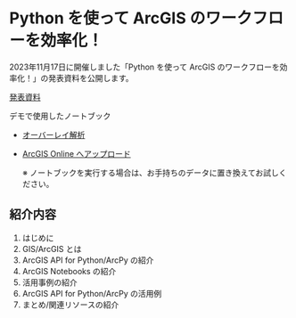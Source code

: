 # Python を使って ArcGIS のワークフローを効率化！

2023年11月17日に開催しました「Python を使って ArcGIS のワークフローを効率化！」の発表資料を公開します。

[発表資料](./202311_Python%20を使って%20ArcGIS%20のワークフローを効率化！.pdf)

デモで使用したノートブック
* [オーバーレイ解析](./notebooks/01_オーバーレイ解析.ipynb)
* [ArcGIS Online へアップロード](./notebooks/02_ArcGISOnline%20へアップロード.ipynb)

    ※ ノートブックを実行する場合は、お手持ちのデータに置き換えてお試しください。

## 紹介内容
1. はじめに​
2. GIS/ArcGIS とは​
3. ArcGIS API for Python/ArcPy の紹介
4. ArcGIS Notebooks の紹介
5. 活用事例の紹介
6. ArcGIS API for Python/ArcPy の活用例​
7. まとめ/関連リソースの紹介​​


